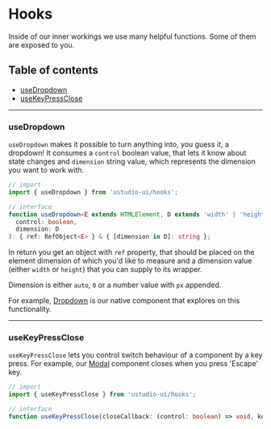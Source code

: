 # Hooks

Inside of our inner workings we use many helpful functions. Some of them are exposed to you.

## Table of contents

- [useDropdown](#usedropdown)
- [useKeyPressClose](#usekeypressclose)

---

### useDropdown

`useDropdown` makes it possible to turn anything into, you guess it, a dropdown!
It consumes a `control` boolean value, that lets it know about state changes and `dimension` string value, which represents
the dimension you want to work with.

```typescript
// import
import { useDropdown } from 'ustudio-ui/hooks';

// interface
function useDropdown<E extends HTMLElement, D extends 'width' | 'height' = 'height'>(
  control: boolean,
  dimension: D
): { ref: RefObject<E> } & { [dimension in D]: string };
```

In return you get an object with `ref` property, that should be placed on the element dimension of which you'd like to measure and a
dimension value (either `width` or `height`) that you can supply to its wrapper.

Dimension is either `auto`, `0` or a number value with `px` appended.

For example, [Dropdown](/components/dropdown) is our native component that explores on this functionality.

---

### useKeyPressClose

`useKeyPressClose` lets you control switch behaviour of a component by a key press. For example, our [Modal](/components/modal)
component closes when you press 'Escape' key.

```typescript
// import
import { useKeyPressClose } from 'ustudio-ui/hooks';

// interface
function useKeyPressClose(closeCallback: (control: boolean) => void, key?: number): void;
```
